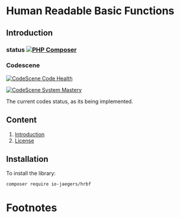 # Human Readable Basic Functions
## Introduction
### status  [![PHP Composer](https://github.com/IO-Jaegers/HRBF/actions/workflows/php.yml/badge.svg)](https://github.com/IO-Jaegers/HRBF/actions/workflows/php.yml)

### Codescene

[![CodeScene Code Health](https://codescene.io/projects/34018/status-badges/code-health)](https://codescene.io/projects/34018)

[![CodeScene System Mastery](https://codescene.io/projects/34018/status-badges/system-mastery)](https://codescene.io/projects/34018)

The current codes status, as its being implemented.

## Content
1. [Introduction](readme.md)
2. [License](License.md)


## Installation
To install the library:

    composer require io-jaegers/hrbf

# Footnotes


